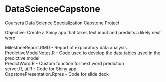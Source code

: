 # DataScienceCapstone
Coursera Data Science Specialization Capstone Project

Objective: Create a Shiny app that takes text input and predicts a likely next word.

MilestoneReport.RMD - Report of exploratory data analysis  
PredictiveModelNotes.R - Code used to develop the data tables used in the predictive model  
PredictWord.R - Custom function for next word prediction  
server.R, ui.R - Code for Shiny app  
CapstonePresentation.Rpres - Code for slide deck  
